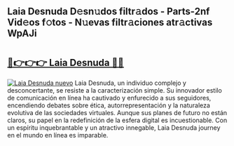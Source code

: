## Laia Desnuda D𝚎sn𝚞dos filtr𝚊dos - Parts-2nf Vid𝚎os f𝚘tos - N𝚞evas filtr𝚊ciones atr𝚊ctivas WpAJi

# <h2><a href="http://mb8ojct.tromn.icu/?c=Laia+Desnuda">🔗👉👉👉 Laia Desnuda 🔗🔗</a></h2>

[![Laia Desnuda nuevo](https://i.imgur.com/pEAQMta.gif)](http://mb8ojct.tromn.icu/?c=Laia+Desnuda)
Laia Desnuda, un individuo complejo y desconcertante, se resiste a la caracterización simple. Su innovador estilo de comunicación en línea ha cautivado y enfurecido a sus seguidores, encendiendo debates sobre ética, autorrepresentación y la naturaleza evolutiva de las sociedades virtuales. Aunque sus planes de futuro no están claros, su papel en la redefinición de la esfera digital es incuestionable. Con un espíritu inquebrantable y un atractivo innegable, Laia Desnuda journey en el mundo en línea es imparable.
